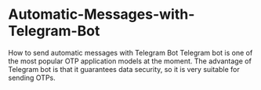 # Automatic-Messages-with-Telegram-Bot
How to send automatic messages with Telegram Bot Telegram bot is one of the most popular OTP application models at the moment. The advantage of Telegram bot is that it guarantees data security, so it is very suitable for sending OTPs.
